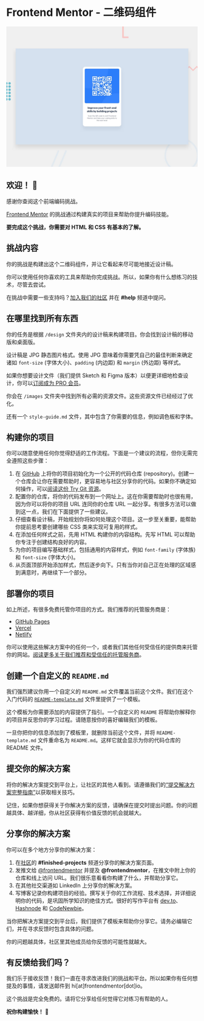 # Frontend Mentor - 二维码组件

![二维码组件编码挑战的设计预览图](./preview.jpg)

## 欢迎！ 👋

感谢你查阅这个前端编码挑战。

[Frontend Mentor](https://www.frontendmentor.io) 的挑战通过构建真实的项目来帮助你提升编码技能。

**要完成这个挑战，你需要对 HTML 和 CSS 有基本的了解。**

## 挑战内容

你的挑战是构建出这个二维码组件，并让它看起来尽可能地接近设计稿。

你可以使用任何你喜欢的工具来帮助你完成挑战。所以，如果你有什么想练习的技术，尽管去尝试。

在挑战中需要一些支持吗？[加入我们的社区](https://www.frontendmentor.io/community) 并在 **#help** 频道中提问。

## 在哪里找到所有东西

你的任务是根据 `/design` 文件夹内的设计稿来构建项目。你会找到设计稿的移动版和桌面版。

设计稿是 JPG 静态图片格式。使用 JPG 意味着你需要凭自己的最佳判断来确定诸如 `font-size` (字体大小)、`padding` (内边距) 和 `margin` (外边距) 等样式。

如果你想要设计文件（我们提供 Sketch 和 Figma 版本）以便更详细地检查设计，你可以[订阅成为 PRO 会员](https://www.frontendmentor.io/pro)。

你会在 `/images` 文件夹中找到所有必需的资源文件。这些资源文件已经经过了优化。

还有一个 `style-guide.md` 文件，其中包含了你需要的信息，例如调色板和字体。

## 构建你的项目

你可以随意使用任何你觉得舒适的工作流程。下面是一个建议的流程，但你无需完全遵照这些步骤：

1.  在 [GitHub](https://github.com/) 上将你的项目初始化为一个公开的代码仓库 (repository)。创建一个仓库会让你在需要帮助时，更容易地与社区分享你的代码。如果你不确定如何操作，可以[阅读这份 Try Git 资源](https://try.github.io/)。
2.  配置你的仓库，将你的代码发布到一个网址上。这在你需要帮助时也很有用，因为你可以将你的项目 URL 连同你的仓库 URL 一起分享。有很多方法可以做到这一点，我们在下面提供了一些建议。
3.  仔细查看设计稿，开始规划你将如何处理这个项目。这一步至关重要，能帮助你提前思考要创建哪些 CSS 类来实现可复用的样式。
4.  在添加任何样式之前，先用 HTML 构建你的内容结构。先写 HTML 可以帮助你专注于创建结构良好的内容。
5.  为你的项目编写基础样式，包括通用的内容样式，例如 `font-family` (字体族) 和 `font-size` (字体大小)。
6.  从页面顶部开始添加样式，然后逐步向下。只有当你对自己正在处理的区域感到满意时，再继续下一个部分。

## 部署你的项目

如上所述，有很多免费托管你项目的方式。我们推荐的托管服务商是：

- [GitHub Pages](https://pages.github.com/)
- [Vercel](https://vercel.com/)
- [Netlify](https://www.netlify.com/)

你可以使用这些解决方案中的任何一个，或者我们其他任何受信任的提供商来托管你的网站。[阅读更多关于我们推荐和受信任的托管服务商](https://medium.com/frontend-mentor/frontend-mentor-trusted-hosting-providers-bf000dfebe)。

## 创建一个自定义的 `README.md`

我们强烈建议你用一个自定义的 `README.md` 文件覆盖当前这个文件。我们在这个入门代码的 [`README-template.md`](./README-template.md) 文件里提供了一个模板。

这个模板为你需要添加的内容提供了指引。一个自定义的 `README` 将帮助你解释你的项目并反思你的学习过程。请随意按你的喜好编辑我们的模板。

一旦你把你的信息添加到了模板里，就删除当前这个文件，并将 `README-template.md` 文件重命名为 `README.md`。这样它就会显示为你的代码仓库的 README 文件。

## 提交你的解决方案

将你的解决方案提交到平台上，让社区的其他人看到。请遵循我们的[“提交解决方案完整指南”](https://medium.com/frontend-mentor/a-complete-guide-to-submitting-solutions-on-frontend-mentor-ac6384162248)以获取相关技巧。

记住，如果你想获得关于你解决方案的反馈，请确保在提交时提出问题。你的问题越具体、越详细，你从社区获得有价值反馈的机会就越大。

## 分享你的解决方案

你可以在多个地方分享你的解决方案：

1.  在[社区](https://www.frontendmentor.io/community)的 **#finished-projects** 频道分享你的解决方案页面。
2.  发推文给 [@frontendmentor](https://twitter.com/frontendmentor) 并提及 **@frontendmentor**，在推文中附上你的仓库和线上访问 URL。我们很乐意看看你构建了什么，并帮助分享它。
3.  在其他社交渠道如 LinkedIn 上分享你的解决方案。
4.  写博客记录你构建项目的经验。撰写关于你的工作流程、技术选择，并详细说明你的代码，是巩固所学知识的绝佳方式。很好的写作平台有 [dev.to](https://dev.to/)、[Hashnode](https://hashnode.com/) 和 [CodeNewbie](https://community.codenewbie.org/)。

当你把解决方案提交到平台后，我们提供了模板来帮助你分享它。请务必编辑它们，并在寻求反馈时包含具体的问题。

你的问题越具体，社区里其他成员给你反馈的可能性就越大。

## 有反馈给我们吗？

我们乐于接收反馈！我们一直在寻求改进我们的挑战和平台。所以如果你有任何想提及的事情，请发送邮件到 hi[at]frontendmentor[dot]io。

这个挑战是完全免费的。请将它分享给任何觉得它对练习有帮助的人。

**祝你构建愉快！** 🚀
